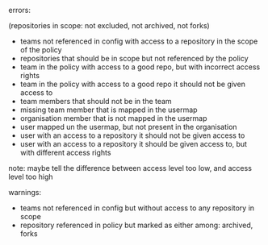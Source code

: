 
errors:

(repositories in scope: not excluded, not archived, not forks)

 * teams not referenced in config with access to a repository in the scope of the policy
 * repositories that should be in scope but not referenced by the policy
 * team in the policy with access to a good repo, but with incorrect access rights
 * team in the policy with access to a good repo it should not be given access to
 * team members that should not be in the team
 * missing team member that is mapped in the usermap
 * organisation member that is not mapped in the usermap
 * user mapped un the usermap, but not present in the organisation
 * user with an access to a repository it should not be given access to
 * user with an access to a repository it should be given access to, but with different access rights

note: maybe tell the difference between access level too low, and access level too high

warnings:

 * teams not referenced in config but without access to any repository in scope
 * repository referenced in policy but marked as either among: archived, forks
